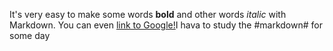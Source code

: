 It's very easy to make some words **bold** and other words *italic* with Markdown. You can even [link to Google!](http://baidu.com)I hava to study the #markdown# for some day
